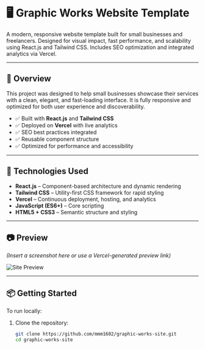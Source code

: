 # 🖥️ Graphic Works Website Template

A modern, responsive website template built for small businesses and freelancers. Designed for visual impact, fast performance, and scalability using React.js and Tailwind CSS. Includes SEO optimization and integrated analytics via Vercel.

---

## 🚀 Overview

This project was designed to help small businesses showcase their services with a clean, elegant, and fast-loading interface. It is fully responsive and optimized for both user experience and discoverability.

- ✅ Built with **React.js** and **Tailwind CSS**
- ✅ Deployed on **Vercel** with live analytics
- ✅ SEO best practices integrated
- ✅ Reusable component structure
- ✅ Optimized for performance and accessibility

---

## 🧰 Technologies Used

- **React.js** – Component-based architecture and dynamic rendering
- **Tailwind CSS** – Utility-first CSS framework for rapid styling
- **Vercel** – Continuous deployment, hosting, and analytics
- **JavaScript (ES6+)** – Core scripting
- **HTML5 + CSS3** – Semantic structure and styling

---

## 📷 Preview

*(Insert a screenshot here or use a Vercel-generated preview link)*

![Site Preview](https://your-image-link-or-vercel-preview.png)

---

## 📦 Getting Started

To run locally:

1. Clone the repository:
   ```bash
   git clone https://github.com/mmm1602/graphic-works-site.git
   cd graphic-works-site

